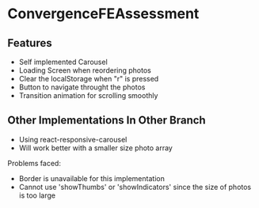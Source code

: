 # ConvergenceFEAssessment

## Features
- Self implemented Carousel
- Loading Screen when reordering photos
- Clear the localStorage when "r" is pressed
- Button to navigate throught the photos
- Transition animation for scrolling smoothly

## Other Implementations In Other Branch
- Using react-responsive-carousel
- Will work better with a smaller size photo array

Problems faced:
- Border is unavailable for this implementation
- Cannot use 'showThumbs' or 'showIndicators' since the size of photos is too large
